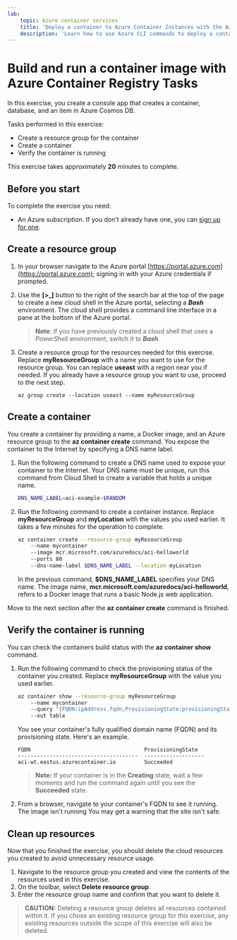 ```yaml
---
lab:
    topic: Azure container services
    title: 'Deploy a container to Azure Container Instances with the Azure CLI'
    description: 'Learn how to use Azure CLI commands to deploy a container to Azure Container Instances.'
---
```


# Build and run a container image with Azure Container Registry Tasks

In this exercise, you create a console app that creates a container, database, and an item in Azure Cosmos DB.

Tasks performed in this exercise:

* Create a resource group for the container
* Create a container
* Verify the container is running

This exercise takes approximately **20** minutes to complete.

## Before you start

To complete the exercise you need:

* An Azure subscription. If you don't already have one, you can [sign up for one](https://azure.microsoft.com/).

## Create a resource group

1. In your browser navigate to the Azure portal [https://portal.azure.com](https://portal.azure.com); signing in with your Azure credentials if prompted.

1. Use the **[\>_]** button to the right of the search bar at the top of the page to create a new cloud shell in the Azure portal, selecting a ***Bash*** environment. The cloud shell provides a command line interface in a pane at the bottom of the Azure portal.

    > **Note**: If you have previously created a cloud shell that uses a *PowerShell* environment, switch it to ***Bash***.

1. Create a resource group for the resources needed for this exercise. Replace **myResourceGroup** with a name you want to use for the resource group. You can replace **useast** with a region near you if needed. If you already have a resource group you want to use, proceed to the next step.

    ```
    az group create --location useast --name myResourceGroup
    ```

## Create a container

You create a container by providing a name, a Docker image, and an Azure resource group to the **az container create** command. You expose the container to the Internet by specifying a DNS name label.

1. Run the following command to create a DNS name used to expose your container to the Internet. Your DNS name must be unique, run this command from Cloud Shell to create a variable that holds a unique name.

    ```bash
    DNS_NAME_LABEL=aci-example-$RANDOM
    ```

1. Run the following command to create a container instance. Replace **myResourceGroup** and **myLocation** with the values you used earlier. It takes a few minutes for the operation to complete.

    ```bash
    az container create --resource-group myResourceGroup 
        --name mycontainer 
        --image mcr.microsoft.com/azuredocs/aci-helloworld 
        --ports 80 
        --dns-name-label $DNS_NAME_LABEL --location myLocation
    ```

    In the previous command, **$DNS_NAME_LABEL** specifies your DNS name. The image name, **mcr.microsoft.com/azuredocs/aci-helloworld**, refers to a Docker image that runs a basic Node.js web application.

Move to the next section after the **az container create** command is finished.

## Verify the container is running

You can check the containers build status with the **az container show** command. 

1. Run the following command to check the provisioning status of the container you created. Replace **myResourceGroup** with the value you used earlier.

    ```bash
    az container show --resource-group myResourceGroup 
        --name mycontainer 
        --query "{FQDN:ipAddress.fqdn,ProvisioningState:provisioningState}" 
        --out table 
    ```

    You see your container's fully qualified domain name (FQDN) and its provisioning state. Here's an example.

    ```
    FQDN                                    ProvisioningState
    --------------------------------------  -------------------
    aci-wt.eastus.azurecontainer.io         Succeeded
    ```

    > **Note:** If your container is in the **Creating** state, wait a few moments and run the command again until you see the **Succeeded** state.

1. From a browser, navigate to your container's FQDN to see it running. The image isn't running You may get a warning that the site isn't safe.

## Clean up resources

Now that you finished the exercise, you should delete the cloud resources you created to avoid unnecessary resource usage.

1. Navigate to the resource group you created and view the contents of the resources used in this exercise.
1. On the toolbar, select **Delete resource group**.
1. Enter the resource group name and confirm that you want to delete it.

> **CAUTION:** Deleting a resource group deletes all resources contained within it. If you chose an existing resource group for this exercise, any existing resources outside the scope of this exercise will also be deleted.
